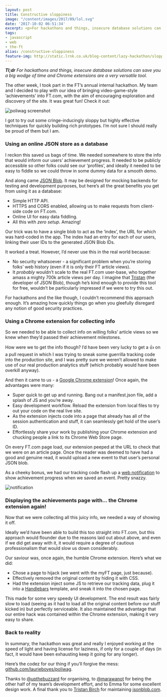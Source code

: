 ```yaml
---
layout: post
title: Constructive sloppiness
image: "/content/images/2017/09/lol.svg"
date: '2017-10-02 06:51:34'
excerpt: <p>For hackathons and things, insecure database solutions can save you a big wodge of time and Chrome extensions are a very versatile tool.</p>
tags:
- javascript
- web
- the-ft
alias: /constructive-sloppiness
feature-img: http://static.lrnk.co.uk/blog-content/lazy-hackathon/sloppiness-cover.svg
---
```


***Tl;dr*** *For hackathons and things, insecure database solutions can save you a big wodge of time and Chrome extensions are a very versatile tool.*

The other week, I took part in the FT’s annual internal hackathon. My team and I decided to play with our idea of bringing video-game-style ‘achievements’ into FT.com, with the aim of encouraging exploration and discovery of the site. It was great fun! Check it out:

![poliwag screenshot](http://static.lrnk.co.uk/blog-content/lazy-hackathon/poliwag-screenshot-min.png)

I got to try out some cringe-inducingly sloppy but highly effective techniques for quickly building rich prototypes. I’m not sure I should really be proud of them but I am.

### Using an online JSON store as a database

I reckon this saved us bags of time. We needed somewhere to store the info that would inform our users’ achievement progress. It needed to be publicly accessible so other folks could see our ‘profiles’, and ideally it needed to be easy to fiddle so we could throw in some dummy data for a smooth demo.

And along came [JSON Blob](https://jsonblob.com/). It may be designed for mocking backends for testing and development purposes, but here’s all the great benefits you get from using it as a database:

 - Simple HTTP API.
 - HTTPS and CORS enabled, allowing us to make requests from client-side code on FT.com.
 - Online UI for easy data fiddling.
 - All this with *zero setup*. Amazing!

Our trick was to have a single blob to act as the ‘index’, the URL for which was hard-coded in the app. The index had an entry for each of our users, linking their user IDs to the generated JSON Blob IDs.

It worked a treat. However, I’d never use this in the real world because:

 - No security whatsoever - a significant problem when you’re storing folks’ web history (even if it is only their FT article views).
 - It _probably_ wouldn’t scale to the real FT.com user-base, who together amass a mighty 700k article views per day. I imagine that [Tristan](https://github.com/tburch) (the developer of JSON Blob), though he’s kind enough to provide this tool for free, wouldn’t be particularly impressed if we were to try this out.

For hackathons and the like though, I couldn’t recommend this approach enough. It’s amazing how quickly things go when you gleefully disregard any notion of good security practices.

### Using a Chrome extension for collecting info

So we needed to be able to collect info on willing folks’ article views so we knew when they’d passed their achievement milestones.

How were we to get the info though? I’d have been very lucky to get a 👍 on a pull request in which I was trying to sneak some guerrilla tracking code into the production site, and I was pretty sure we weren’t allowed to make use of our real production analytics stuff (which probably would have been overkill anyway).

And then it came to us - a [Google Chrome extension](https://developer.chrome.com/extensions)! Once again, the advantages were many:

 - Super quick to get up and running. Bang out a manifest.json file, add a splash of JS and you’re away.
 - Easy development workflow. Reload the extension from local files to try out your code on the real live site.
 - As the extension injects code into a page that already has all of the session authentication and stuff, it can seamlessly get hold of the user’s ID.
 - Effortlessly share your work by publishing your Chrome extension and chucking people a link to its Chrome Web Store page.

On every FT.com page load, our extension peeped at the URL to check that we were on an article page. Once the reader was deemed to have had a good and genuine read, it would upload a new event to that user’s personal JSON blob.

As a cheeky bonus, we had our tracking code flash up a [web notification](https://developer.mozilla.org/en-US/docs/Web/API/notification) to show achievement progress when we saved an event. Pretty snazzy.

![notification](http://static.lrnk.co.uk/blog-content/lazy-hackathon/notification.gif)

### Displaying the achievements page with… the Chrome extension again!

Now that we were collecting all this juicy info, we needed a way of showing it off.

Ideally we’d have been able to build this too straight into FT.com, but this approach would flounder due to the reasons laid out about above, and even if we did get away with it, it would require a degree of cautious professionalism that would slow us down considerably.

Our saviour was, once again, the humble Chrome extension. Here’s what we did:

 - Chose a page to hijack (we went with the myFT page, just because).
 - Effectively removed the original content by hiding it with CSS.
 - Had the extension inject some JS to retrieve our tracking data, plug it into a [Handlebars](http://handlebarsjs.com/) template, and sneak it into the chosen page.

This made for some very speedy UI development. The end result was fairly slow to load (seeing as it had to load all the original content before our stuff kicked in) but perfectly serviceable. It also maintained the advantage that our entire hack was contained within the Chrome extension, making it very easy to share.

### Back to reality

In summary, the hackathon was great and really I enjoyed working at the speed of light and having license for laziness, if only for a couple of days (in fact, it would have been exhausting keep it going for any longer).

Here’s the codez for our thing if you’ll forgive the mess: [github.com/laurieboyes/poliwag](https://github.com/laurieboyes/poliwag).

Thanks to [@upthebuzzard](https://twitter.com/upthebuzzard) for organising, to [@marawanot](https://twitter.com/marawanot) for being the other half of my team’s development effort, and to Emma for some excellent design work. A final thank you to [Tristan Birch](https://github.com/tburch) for maintaining [jsonblob.com](https://jsonblob.com/).



